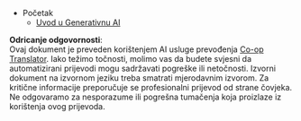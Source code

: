 <!--
CO_OP_TRANSLATOR_METADATA:
{
  "original_hash": "4d1335b77a62c821d972c35ef82c586a",
  "translation_date": "2025-05-20T11:33:58+00:00",
  "source_file": "docs/_sidebar.md",
  "language_code": "hr"
}
-->
- Početak
  - [Uvod u Generativnu AI](../01-introduction-to-genai/README.md?WT.mc_id=academic-105485-koreyst)

**Odricanje odgovornosti**:  
Ovaj dokument je preveden korištenjem AI usluge prevođenja [Co-op Translator](https://github.com/Azure/co-op-translator). Iako težimo točnosti, molimo vas da budete svjesni da automatizirani prijevodi mogu sadržavati pogreške ili netočnosti. Izvorni dokument na izvornom jeziku treba smatrati mjerodavnim izvorom. Za kritične informacije preporučuje se profesionalni prijevod od strane čovjeka. Ne odgovaramo za nesporazume ili pogrešna tumačenja koja proizlaze iz korištenja ovog prijevoda.